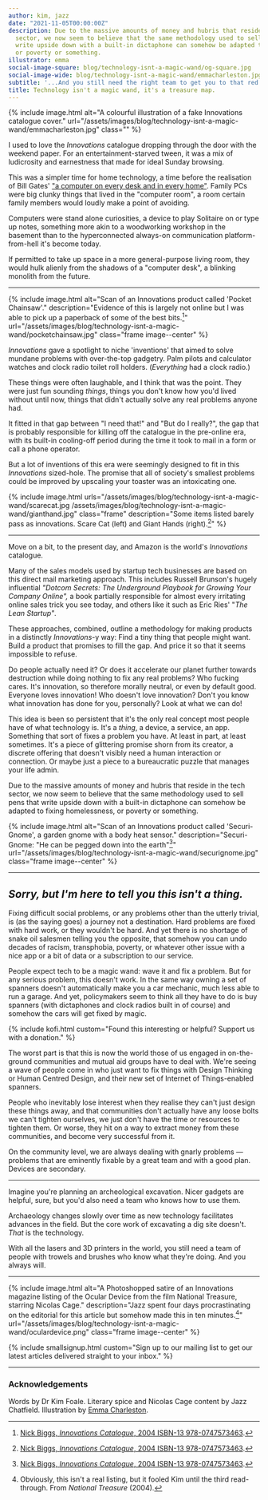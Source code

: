 ```yaml
---
author: kim, jazz
date: "2021-11-05T00:00:00Z"
description: Due to the massive amounts of money and hubris that reside in the tech
  sector, we now seem to believe that the same methodology used to sell pens that
  write upside down with a built-in dictaphone can somehow be adapted to fixing homelessness,
  or poverty or something.
illustrator: emma
social-image-square: blog/technology-isnt-a-magic-wand/og-square.jpg
social-image-wide: blog/technology-isnt-a-magic-wand/emmacharleston.jpg
subtitle: '...And you still need the right team to get you to that red X.'
title: Technology isn't a magic wand, it's a treasure map.
---
```


{% include image.html alt="A colourful illustration of a fake Innovations catalogue cover." url="/assets/images/blog/technology-isnt-a-magic-wand/emmacharleston.jpg" class="" %}

I used to love the _Innovations_ catalogue dropping through the door with the weekend paper. For an entertainment-starved tween, it was a mix of ludicrosity and earnestness that made for ideal Sunday browsing.

This was a simpler time for home technology, a time before the realisation of Bill Gates' ["a computer on every desk and in every home"](https://www.businessinsider.com/microsoft-ceo-satya-nadella-bothered-by-bill-gates-mission-2017-2?r=US&IR=T). Family PCs were big clunky things that lived in the "computer room", a room certain family members would loudly make a point of avoiding.

Computers were stand alone curiosities, a device to play Solitaire on or type up notes, something more akin to a woodworking workshop in the basement than to the hyperconnected always-on communication platform-from-hell it's become today.

If permitted to take up space in a more general-purpose living room, they would hulk alienly from the shadows of a "computer desk", a blinking monolith from the future.

---

{% include image.html alt="Scan of an Innovations product called 'Pocket Chainsaw'." description="Evidence of this is largely not online but I was able to pick up a paperback of some of the best bits.[^1]" url="/assets/images/blog/technology-isnt-a-magic-wand/pocketchainsaw.jpg" class="frame image--center" %}

_Innovations_ gave a spotlight to niche 'inventions' that aimed to solve mundane problems with over-the-top gadgetry. Palm pilots and calculator watches and clock radio toilet roll holders. (_Everything_ had a clock radio.)

These things were often laughable, and I think that was the point. They were just fun sounding _things_, things you don't know how you'd lived without until now, things that didn't actually solve any real problems anyone had.

It fitted in that gap between "I need that!" and "But do I really?", the gap that is probably responsible for killing off the catalogue in the pre-online era, with its built-in cooling-off period during the time it took to mail in a form or call a phone operator.

But a lot of inventions of this era were seemingly designed to fit in this _Innovations_ sized-hole. The promise that all of society's smallest problems could be improved by upscaling your toaster was an intoxicating one.

{% include image.html urls="/assets/images/blog/technology-isnt-a-magic-wand/scarecat.jpg /assets/images/blog/technology-isnt-a-magic-wand/gianthand.jpg" class="frame" description="Some items listed barely pass as innovations. Scare Cat (left) and Giant Hands (right).[^1]" %}

---

Move on a bit, to the present day, and Amazon is the world's _Innovations_ catalogue.

Many of the sales models used by startup tech businesses are based on this direct mail marketing approach. This includes Russell Brunson's hugely influential _"Dotcom Secrets: The Underground Playbook for Growing Your Company Online",_ a book partially responsible for almost every irritating online sales trick you see today, and others like it such as Eric Ries' "_The Lean Startup"_.

These approaches, combined, outline a methodology for making products in a distinctly _Innovations_-y way: Find a tiny thing that people might want. Build a product that promises to fill the gap. And price it so that it seems impossible to refuse.

Do people actually need it? Or does it accelerate our planet further towards destruction while doing nothing to fix any real problems? Who fucking cares. It's innovation, so therefore morally neutral, or even by default good. Everyone loves innovation! Who doesn't love innovation? Don't you know what innovation has done for you, personally? Look at what we can do!

This idea is been so persistent that it's the only real concept most people have of what technology is. It's a _thing_, a device, a service, an app. Something that sort of fixes a problem you have. At least in part, at least sometimes. It's a piece of glittering promise shorn from its creator, a discrete offering that doesn't visibly need a human interaction or connection. Or maybe just a piece to a bureaucratic puzzle that manages your life admin.

Due to the massive amounts of money and hubris that reside in the tech sector, we now seem to believe that the same methodology used to sell pens that write upside down with a built-in dictaphone can somehow be adapted to fixing homelessness, or poverty or something.

{% include image.html alt="Scan of an Innovations product called 'Securi-Gnome', a garden gnome with a body heat sensor." description="Securi-Gnome: \"He can be pegged down into the earth\"[^1]" url="/assets/images/blog/technology-isnt-a-magic-wand/securignome.jpg" class="frame image--center" %}

---

## _Sorry, but I'm here to tell you this isn't a thing._

Fixing difficult social problems, or any problems other than the utterly trivial, is (as the saying goes) a journey not a destination. Hard problems are fixed with hard work, or they wouldn't be hard. And yet there is no shortage of snake oil salesmen telling you the opposite, that somehow you can undo decades of racism, transphobia, poverty, or whatever other issue with a nice app or a bit of data or a subscription to our service.

People expect tech to be a magic wand: wave it and fix a problem. But for any serious problem, this doesn't work. In the same way owning a set of spanners doesn't automatically make you a car mechanic, much less able to run a garage. And yet, policymakers seem to think all they have to do is buy spanners (with dictaphones and clock radios built in of course) and somehow the cars will get fixed by magic.

{% include kofi.html custom="Found this interesting or helpful? Support us with a donation." %}

The worst part is that this is now the world those of us engaged in on-the-ground communities and mutual aid groups have to deal with. We're seeing a wave of people come in who just want to fix things with Design Thinking or Human Centred Design, and their new set of Internet of Things-enabled spanners.

People who inevitably lose interest when they realise they can't just design these things away, and that communities don't actually have any loose bolts we can't tighten ourselves, we just don't have the time or resources to tighten them. Or worse, they hit on a way to extract money from these communities, and become very successful from it.

On the community level, we are always dealing with gnarly problems — problems that are eminently fixable by a great team and with a good plan. Devices are secondary.

---

Imagine you're planning an archeological excavation. Nicer gadgets are helpful, sure, but you'd also need a team who knows how to use them.

Archaeology changes slowly over time as new technology facilitates advances in the field. But the core work of excavating a dig site doesn't. _That_ is the technology.

With all the lasers and 3D printers in the world, you still need a team of people with trowels and brushes who know what they're doing. And you always will.

---

{% include image.html alt="A Photoshopped satire of an Innovations magazine listing of the Ocular Device from the film National Treasure, starring Nicolas Cage." description="Jazz spent four days procrastinating on the editorial for this article but somehow made this in ten minutes.[^2]" url="/assets/images/blog/technology-isnt-a-magic-wand/oculardevice.png" class="frame image--center" %}

{% include smallsignup.html custom="Sign up to our mailing list to get our latest articles delivered straight to your inbox." %}

---

### Acknowledgements

Words by Dr Kim Foale. Literary spice and Nicolas Cage content by Jazz Chatfield. Illustration by [Emma Charleston](https://www.emmacharleston.co.uk/).

[^1]: [Nick Biggs, _Innovations Catalogue_, 2004 ISBN-13 978-0747573463](https://www.bloomsbury.com/au/innovations-catalogue-9780747573463/).
[^2]: Obviously, this isn't a real listing, but it fooled Kim until the third read-through. From _National Treasure_ (2004).
